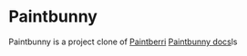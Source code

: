 # Paintbunny
Paintbunny is a project clone of [Paintberri](https://paintberri.com/)
[Paintbunny docs](https://github.com/cyan-oj/Paintbunny/wiki)ls
